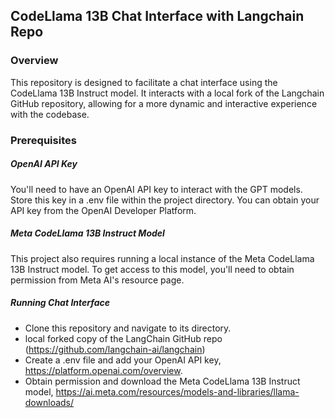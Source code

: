 ## CodeLlama 13B Chat Interface with Langchain Repo

### Overview
This repository is designed to facilitate a chat interface using the CodeLlama 13B Instruct model. It interacts with a local fork of the Langchain GitHub repository, allowing for a more dynamic and interactive experience with the codebase.

### Prerequisites
##### OpenAI API Key
You'll need to have an OpenAI API key to interact with the GPT models. Store this key in a .env file within the project directory. You can obtain your API key from the OpenAI Developer Platform.

##### Meta CodeLlama 13B Instruct Model
This project also requires running a local instance of the Meta CodeLlama 13B Instruct model. To get access to this model, you'll need to obtain permission from Meta AI's resource page.

##### Running Chat Interface
- Clone this repository and navigate to its directory.
- local forked copy of the LangChain GitHub repo (https://github.com/langchain-ai/langchain)
- Create a .env file and add your OpenAI API key, https://platform.openai.com/overview. 
- Obtain permission and download the Meta CodeLlama 13B Instruct model, https://ai.meta.com/resources/models-and-libraries/llama-downloads/









